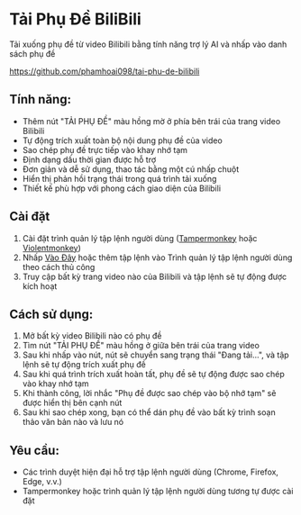 # Tải Phụ Đề BiliBili
Tải xuống phụ đề từ video Bilibili bằng tính năng trợ lý AI và nhấp vào danh sách phụ đề

https://github.com/phamhoai098/tai-phu-de-bilibili


## Tính năng:
- Thêm nút "TẢI PHỤ ĐỀ" màu hồng mờ ở phía bên trái của trang video Bilibili
- Tự động trích xuất toàn bộ nội dung phụ đề của video
- Sao chép phụ đề trực tiếp vào khay nhớ tạm
- Định dạng dấu thời gian được hỗ trợ
- Đơn giản và dễ sử dụng, thao tác bằng một cú nhấp chuột
- Hiển thị phản hồi trạng thái trong quá trình tải xuống
- Thiết kế phù hợp với phong cách giao diện của Bilibili

## Cài đặt
1. Cài đặt trình quản lý tập lệnh người dùng ([Tampermonkey](https://www.tampermonkey.net/) hoặc [Violentmonkey](https://violentmonkey.github.io/))
2. Nhấp [Vào Đây](https://github.com/phamhoai098/tai-phu-de-bilibili/raw/main/download.user.js) hoặc thêm tập lệnh vào Trình quản lý tập lệnh người dùng theo cách thủ công
3. Truy cập bất kỳ trang video nào của Bilibili và tập lệnh sẽ tự động được kích hoạt

## Cách sử dụng:
1. Mở bất kỳ video Bilibili nào có phụ đề
2. Tìm nút "TẢI PHỤ ĐỀ" màu hồng ở giữa bên trái của trang video
3. Sau khi nhấp vào nút, nút sẽ chuyển sang trạng thái "Đang tải...", và tập lệnh sẽ tự động trích xuất phụ đề
4. Sau khi quá trình trích xuất hoàn tất, phụ đề sẽ tự động được sao chép vào khay nhớ tạm
5. Khi thành công, lời nhắc "Phụ đề được sao chép vào bộ nhớ tạm" sẽ được hiển thị bên cạnh nút
6. Sau khi sao chép xong, bạn có thể dán phụ đề vào bất kỳ trình soạn thảo văn bản nào và lưu nó

## Yêu cầu:
- Các trình duyệt hiện đại hỗ trợ tập lệnh người dùng (Chrome, Firefox, Edge, v.v.)
- Tampermonkey hoặc trình quản lý tập lệnh người dùng tương tự được cài đặt

  
